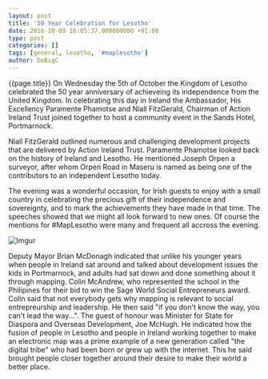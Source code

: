 ```yaml
---
layout: post
title: '50 Year Celebration for Lesotho'
date: 2016-10-09 16:05:37.000000000 +01:00
type: post
categories: []
tags: [general, lesotho, '#maplesotho']
author: DeBigC
---
```

{{page.title}}
On Wednesday the 5th of October the Kingdom of Lesotho celebrated the 50 year anniversary of achieveing its independence from the United Kingdom. In celebrating this day in Ireland the Ambassador, His Excellency Paramente Phamotse and Niall FitzGerald, Chairman of Action Ireland Trust joined together to host a community event in the Sands Hotel, Portmarnock.

Niall FitzGerald outlined numerous and challenging development projects that are delivered by Action Ireland Trust. Paramente Phamotse looked back on the history of Ireland and Lesotho. He mentioned Joseph Orpen a surveyor, after whom Orpen Road in Maseru is named as being one of the contributors to an independent Lesotho today.

The evening was a wonderful occasion, for Irish guests to enjoy with a small country in celebrating the precious gift of their independence and sovereignty, and to mark the achievements they have made in that time. The speeches showed that we might all look forward to new ones. Of course the mentions for #MapLesotho were many and frequent all accross the evening.

![Imgur](http://i.imgur.com/L08EzU9.jpg)

Deputy Mayor Brian McDonagh indicated that unlike his younger years when people in Ireland sat around and talked about development issues the kids in Portmarnock, and adults had sat down and done something about it through mapping. Colin McAndrew, who represented the school in the Philipines for their bid to win the Sage World Social Entrepreneurs award. Colin said that not everybody gets why mapping is relevant to social entrepreurship and leadership. He then said "if you don't know the way, you can't lead the way...".
The guest of honour was Minister for State for Diaspora and Overseas Development, Joe McHugh. He indicated how the fusion of people in Lesotho and people in Ireland working together to make an electronic map was a prime example of a new generation called "the digital tribe" who had been born or grew up with the internet. This he said brought people closer together around their desire to make their world a better place.
